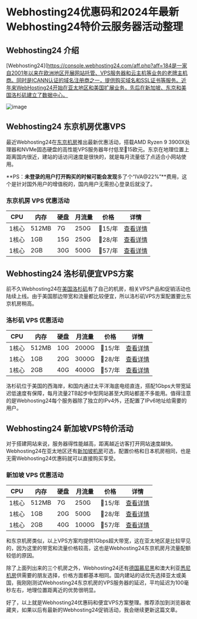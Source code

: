 # Webhosting24优惠码和2024年最新Webhosting24特价云服务器活动整理

## Webhosting24 介绍

[Webhosting24](https://console.webhosting24.com/aff.php?aff=184是一家自2001年以来在欧洲地区开展网站托管、VPS服务器和云主机等业务的老牌主机商。同时是ICANN认证的域名注册商之一，提供购买域名和SSL证书等服务。近年来WebHosting24开始在亚太地区和美国扩展业务，先后在新加坡、东京和美国洛杉矶建立了数据中心。

![image](https://github.com/xfin6068/Webhosting24/assets/157929796/87447043-c93a-4113-b671-3c0ff7e38c86)


## Webhosting24 东京机房优惠VPS

最近Webhosting24在[东京机房](https://console.webhosting24.com/aff.php?aff=184&gid=45)推出最新优惠活动，搭载AMD Ryzen 9 3900X处理器和NVMe固态硬盘的高性能VPS服务器年付低至15欧元。东京在地理位置上距离国内很近，建站的话访问速度是很快的，就是每月流量低了点适合小网站使用。

**PS：**未登录的用户打开购买的时候可能会发现**多了个“IVA@22%”**费用，这个是针对国外用户的增值税的，国内用户无需担心登录后就没了。

### 东京机房 VPS 优惠活动

| CPU   | 内存  | 硬盘 | 月流量 | 价格    | 详情 |
|-------|-------|------|--------|---------|------|
| 1核心 | 512MB | 7G   | 250G   | 15/年 | [查看详情](https://console.webhosting24.com/aff.php?aff=184&pid=487) |
| 1核心 | 1GB   | 15G  | 250G   | 28/年 | [查看详情](https://console.webhosting24.com/aff.php?aff=184&pid=488) |
| 1核心 | 2GB   | 30G  | 500G   | 57/年 | [查看详情](https://console.webhosting24.com/aff.php?aff=184&pid=489) |

## Webhosting24 洛杉矶便宜VPS方案

前不久Webhosting24在[美国洛杉矶](https://console.webhosting24.com/aff.php?aff=184&gid=47)有了自己的机房，相关VPS产品和促销活动也陆续上线。由于美国那边带宽和流量都比较便宜，所以洛杉矶VPS方案配置要比东京机房稍高。

### 洛杉矶 VPS 优惠活动

| CPU   | 内存  | 硬盘 | 月流量 | 价格    | 详情 |
|-------|-------|------|--------|---------|------|
| 1核心 | 512MB | 10G  | 2000G  | 15/年 | [查看详情](https://console.webhosting24.com/aff.php?aff=184&pid=516) |
| 1核心 | 1GB   | 20G  | 3000G  | 28/年 | [查看详情](https://console.webhosting24.com/aff.php?aff=184&pid=517) |
| 1核心 | 2GB   | 40G  | 4000G  | 57/年 | [查看详情](https://console.webhosting24.com/aff.php?aff=184&pid=518) |

洛杉矶位于美国的西海岸，和国内通过太平洋海底电缆直连，搭配1Gbps大带宽延迟低速度有保障，每月流量2TB起步中型网站甚至大网站都差不多能用。值得注意的是Webhosting24每个服务器除了独立的IPv4外，还配置了IPv6地址给需要的用户。

## Webhosting24 新加坡VPS特价活动

对于搭建网站来说，服务器得性能越高，距离越近访客打开网站速度越快。Webhosting24在亚太地区还有[新加坡机房](https://console.webhosting24.com/aff.php?aff=184&gid=44)可选，配置价格和日本机房相同，也是无需Webhosting24优惠码就可以直接购买享受。

### 新加坡 VPS 优惠活动

| CPU   | 内存  | 硬盘 | 月流量 | 价格    | 详情 |
|-------|-------|------|--------|---------|------|
| 1核心 | 512MB | 7G   | 250G   | 15/年 | [查看详情](https://console.webhosting24.com/aff.php?aff=184&pid=480) |
| 1核心 | 1GB   | 20G  | 500G   | 28/年 | [查看详情](https://console.webhosting24.com/aff.php?aff=184&pid=468) |
| 1核心 | 2GB   | 40G  | 1000G  | 57/年 | [查看详情](https://console.webhosting24.com/aff.php?aff=184&pid=469) |

和东京机房类似，以上VPS方案均提供1Gbps超大带宽，这在亚太地区是比较罕见的，因为这里的带宽和流量价格较高，这也是Webhosting24东京机房月流量配额较低的原因。

除了上面列出来的三个机房之外，Webhosting24还有[德国慕尼黑](https://console.webhosting24.com/aff.php?aff=184&gid=42)和澳大利亚[悉尼机房](https://console.webhosting24.com/aff.php?aff=184&gid=46)供需要的朋友选择，价格方面都基本相同。国内建站的话优先选择亚太或美国，我刚刚测试Webhosting24东京机房的VPS服务器的延迟，平均延迟为100毫秒左右，地理位置距离近的优势很明显。

好了，以上就是Webhosting24优惠码和便宜VPS方案整理。推荐添加到浏览器收藏夹，如果以后有最新的Webhosting24促销活动，我会继续更新这篇文章。
